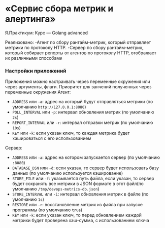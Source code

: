 # «Сервис сбора метрик и алертинга»
Я.Практикум: Курс — Golang advanced

Реализовано:
-Агент по сбору рантайм-метрик, который отправляет метрики по протоколу HTTP.
-Сервер по сбору рантайм-метрик, который собирает репорты от агентов по протоколу HTTP, отображает их различными способами

### Настройки приложений
Приложения можно настраивать через переменные окружения или через аргументы, флаги. Приоритет для занчений полученных через переменные окружения
Агент:
- `ADDRESS` или `-a`: адрес на который будут отправляться метрики (по умолчанию `http://127.0.0.1:8080`)
- `POLL_INTERVAL` или `-p`: интервал обновления метрик (по умолчанию `2s`)
- `REPORT_INTERVAL` или `-r`: интервал отправки метрик (по умолчанию `10s`)
- `KEY` или `-k`: если указан ключ, то каждая метрика будет хэшироваться с его использованием

Сервер:
- `ADDRESS` или `-a`: адрес на котором запускается сервер  (по умолчанию `:8080`)
- `DATABASE_DSN` или `-d`: если указан, то сервер будет использовать базу данных (по умолчанию используется кэширование)
- `STORE_FILE` или `-f`: указывается путь файла, если указан, то сервер будет сохранять все метрики в JSON формате в этот файл(по умолчанию `/tmp/devops-metrics-db.json`)
- `STORE_INTERVAL` или `-i`: интервал обновления метрик в файле (по умолчанию `1s`)
- `RESTORE` или `-r`: восстановление метрик из файла при запуске программы (по умолчанию `true`)
- `KEY` или `-k`: если указан ключ, то перед обновлением каждой метрики будет проверена хэш-сумма, с использованием ключа
